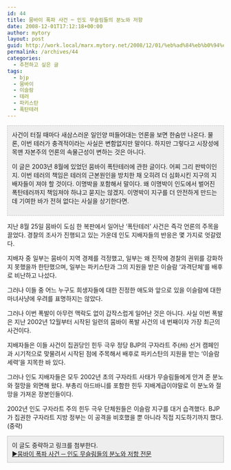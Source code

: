```yaml
---
id: 44
title: 뭄바이 폭파 사건 ─ 인도 무슬림들의 분노와 저항
date: 2008-12-01T17:12:18+00:00
author: mytory
layout: post
guid: http://work.local/marx.mytory.net/2008/12/01/%eb%ad%84%eb%b0%94%ec%9d%b4-%ed%8f%ad%ed%8c%8c-%ec%82%ac%ea%b1%b4-%e2%94%80-%ec%9d%b8%eb%8f%84-%eb%ac%b4%ec%8a%ac%eb%a6%bc%eb%93%a4%ec%9d%98-%eb%b6%84%eb%85%b8%ec%99%80-%ec%a0%80%ed%95%ad/
permalink: /archives/44
categories:
  - 추천하고 싶은 글
tags:
  - bjp
  - 뭄바이
  - 이슬람
  - 테러
  - 파키스탄
  - 폭탄테러
---
```

<div class="txc-textbox" style="BORDER-RIGHT: #c1c1c1 1px dashed; PADDING-RIGHT: 10px; BORDER-TOP: #c1c1c1 1px dashed; PADDING-LEFT: 10px; PADDING-BOTTOM: 10px; BORDER-LEFT: #c1c1c1 1px dashed; PADDING-TOP: 10px; BORDER-BOTTOM: #c1c1c1 1px dashed; BACKGROUND-COLOR: #eeeeee">
  사건이 터질 때마다 새삼스러운 일인양 떠들어대는 언론을 보면 한숨만 나온다. 물론, 이번 테러가 충격적이라는 사실은 변함없지만 말이다. 하지만 그렇다고 시장성에 목맨 자본주의 언론의 속물근성이 변하는 것은 아니다.</p> 
  
  <p>
    이 글은 2003년 8월에 있었던 뭄바이 폭탄테러에 관한 글이다. 어찌 그리 판박이인지. 이번 테러의 책임은 테러의 근본원인을 방치한 채 오히려 더 심화시킨 지구의 지배자들이 져야 할 것이다. 이명박을 포함해서 말이다. 왜 이명박이 인도에서 벌어진 폭탄테러까지 책임져야 하냐고 묻지는 않겠지. 이명박이 지구를 더 안전하게 만드는 데 기여한 바가 전혀 없다는 사실을 상기한다면.
  </p>
</div>

지난 8월 25일 뭄바이 도심 한 복판에서 일어난 ‘폭탄테러’ 사건은 즉각 언론의 주목을 끌었다. 경찰의 조사가 진행되고 있는 가운데 인도 지배자들의 반응은 몇 가지로 엇갈렸다.

지배자 중 일부는 뭄바이 지역 경제를 걱정했고, 일부는 왜 진작에 경찰의 권위를 강화하지 못했을까 한탄했으며, 일부는 파키스탄과 그의 지원을 받은 이슬람 ‘과격단체’를 배후로 비난하고 나섰다.

그러나 이들 중 어느 누구도 희생자들에 대한 진정한 애도와 앞으로 있을 이슬람에 대한 마녀사냥에 우려를 표명하지는 않았다.

그러나 이번 폭발이 아무런 맥락도 없이 갑작스럽게 일어난 것은 아니다. 사실 이번 폭발은 지난 2002년 12월부터 시작된 일련의 뭄바이 폭발 사건의 네 번째이자 가장 최근의 사건이다.

지배자들은 이들 사건이 집권당인 힌두 극우 정당 BJP의 구자라트 주(州) 선거 캠페인과 시기적으로 맞물려서 시작된 점에 주목해서 배후로 파키스탄의 지원을 받는 ‘이슬람 세력’을 지목한 바 있다.

그러나 인도 지배자들은 모두 2002년 초의 구자라트 사태가 무슬림들에게 안겨 준 분노와 절망을 외면해 왔다. 부총리 아드바니를 포함한 힌두 지배계급이야말로 이 분노와 절망을 가져온 장본인들이다.

2002년 인도 구자라트 주의 힌두 극우 단체원들은 이슬람 지구를 대거 습격했다. BJP가 집권한 구자라트 지방 정부는 이 공격을 비호했을 뿐 아니라 직접 지도하기까지 했다. (중략)

<div class="txc-textbox" style="BORDER-RIGHT: #c1c1c1 1px solid; PADDING-RIGHT: 10px; BORDER-TOP: #c1c1c1 1px solid; PADDING-LEFT: 10px; PADDING-BOTTOM: 10px; BORDER-LEFT: #c1c1c1 1px solid; PADDING-TOP: 10px; BORDER-BOTTOM: #c1c1c1 1px solid; BACKGROUND-COLOR: #eeeeee">
  이 글도 중략하고 링크를 첨부한다.<br /> <a href="http://www.resistcandle.com/0_view.php?urn=urn:newsml:counterfire.or.kr:20040629T000000%2b0900:d14-264:1U" target="_blank">▶뭄바이 폭파 사건 ─ 인도 무슬림들의 분노와 저항 전문</a>
</div>